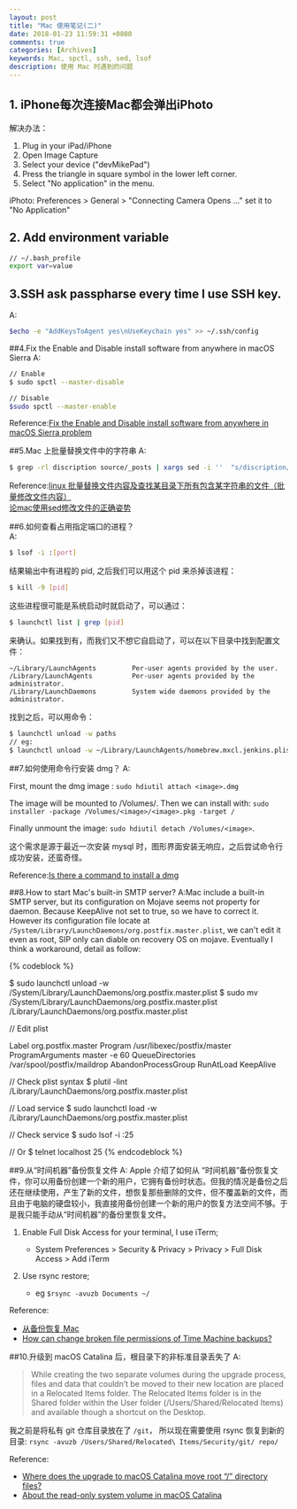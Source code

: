 ```yaml
---
layout: post
title: "Mac 使用笔记(二)"
date: 2018-01-23 11:59:31 +0800
comments: true
categories: [Archives]
keywords: Mac, spctl, ssh, sed, lsof
description: 使用 Mac 时遇到的问题
---
```


## 1. iPhone每次连接Mac都会弹出iPhoto
解决办法：

1. Plug in your iPad/iPhone
2. Open Image Capture
3. Select your device ("devMikePad")
4. Press the triangle in square symbol in the lower left corner.
5. Select "No application" in the menu.

iPhoto:
Preferences > General > "Connecting Camera Opens ..."
set it to "No Application"

## 2. Add environment variable

```bash
// ~/.bash_profile
export var=value
```

## 3.SSH ask passpharse every time I use SSH key.

A:

```bash
$echo -e "AddKeysToAgent yes\nUseKeychain yes" >> ~/.ssh/config
```

##4.Fix the Enable and Disable install software from anywhere in macOS Sierra
A:

```bash
// Enable
$ sudo spctl --master-disable

// Disable
$sudo spctl --master-enable
```

Reference:[Fix the Enable and Disable install software from anywhere in macOS Sierra problem](https://www.osxio.com/fix-enable-disable-install-software-anywhere-macos-sierra-problem/)

##5.Mac 上批量替换文件中的字符串
A:

```bash
$ grep -rl discription source/_posts | xargs sed -i ''  "s/discription/description/g"
```
Reference:[linux 批量替换文件内容及查找某目录下所有包含某字符串的文件（批量修改文件内容）](http://blog.csdn.net/werm520/article/details/49334513)  
[论mac使用sed修改文件的正确姿势](http://xiaorui.cc/2016/01/14/%E8%AE%BAmac%E4%BD%BF%E7%94%A8sed%E4%BF%AE%E6%94%B9%E6%96%87%E4%BB%B6%E7%9A%84%E6%AD%A3%E7%A1%AE%E5%A7%BF%E5%8A%BF/)  

##6.如何查看占用指定端口的进程？  
A:

```bash
$ lsof -i :[port]
```

结果输出中有进程的 pid, 之后我们可以用这个 pid 来杀掉该进程：

```bash
$ kill -9 [pid]
```

这些进程很可能是系统启动时就启动了，可以通过：

```bash
$ launchctl list | grep [pid]
```

来确认。如果找到有，而我们又不想它自启动了，可以在以下目录中找到配置文件：

```
~/Library/LaunchAgents         Per-user agents provided by the user.
/Library/LaunchAgents          Per-user agents provided by the administrator.
/Library/LaunchDaemons         System wide daemons provided by the administrator.
```

找到之后，可以用命令：  

```bash
$ launchctl unload -w paths
// eg:
$ launchctl unload -w ~/Library/LaunchAgents/homebrew.mxcl.jenkins.plist
```
<!--more-->
##7.如何使用命令行安装 dmg？
A:

First, mount the dmg image : `sudo hdiutil attach <image>.dmg`  

The image will be mounted to /Volumes/<image>. Then we can install with: `sudo installer -package /Volumes/<image>/<image>.pkg -target /`  

Finally unmount the image: `sudo hdiutil detach /Volumes/<image>`.  

这个需求是源于最近一次安装 mysql 时，图形界面安装无响应，之后尝试命令行成功安装，还蛮奇怪。  

Reference:[Is there a command to install a dmg](https://apple.stackexchange.com/questions/73926/is-there-a-command-to-install-a-dmg)  

##8.How to start Mac's built-in SMTP server?
A:Mac include a built-in SMTP server, but its configuration on Mojave seems not property for daemon. Because KeepAlive not set to true, so we have to correct it. However its configuration file locate at `/System/Library/LaunchDaemons/org.postfix.master.plist`, we can't edit it even as root, SIP only can diable on recovery OS on mojave. Eventually I think a workaround, detail as follow:

{% codeblock %}

$ sudo launchctl unload -w /System/Library/LaunchDaemons/org.postfix.master.plist
$ sudo mv /System/Library/LaunchDaemons/org.postfix.master.plist /Library/LaunchDaemons/org.postfix.master.plist  

// Edit plist
<?xml version="1.0" encoding="UTF-8"?>
<!DOCTYPE plist PUBLIC "-//Apple Computer//DTD PLIST 1.0//EN" "http://www.apple.com/DTDs/PropertyList-1.0.dtd">
<plist version="1.0">
<dict>
	<key>Label</key>
	<string>org.postfix.master</string>
	<key>Program</key>
	<string>/usr/libexec/postfix/master</string>
	<key>ProgramArguments</key>
	<array>
		<string>master</string>
		<string>-e</string>
		<string>60</string>
	</array>
	<key>QueueDirectories</key>
	<array>
		<string>/var/spool/postfix/maildrop</string>
	</array>
	<key>AbandonProcessGroup</key>
	<true/>
    <key>RunAtLoad</key>
    <true/>
    <key>KeepAlive</key>
    <true/>
</dict>
</plist>

// Check plist syntax 
$ plutil -lint /Library/LaunchDaemons/org.postfix.master.plist

// Load service
$ sudo launchctl load -w /Library/LaunchDaemons/org.postfix.master.plist

// Check service
$ sudo lsof -i :25

// Or 
$ telnet localhost 25
{% endcodeblock %}

##9.从“时间机器”备份恢复文件
A: Apple 介绍了如何从 “时间机器”备份恢复文件，你可以用备份创建一个新的用户，它拥有备份时状态。但我的情况是备份之后还在继续使用，产生了新的文件，想恢复那些删除的文件，但不覆盖新的文件，而且由于电脑的硬盘较小，我直接用备份创建一个新的用户的恢复方法空间不够。于是我只能手动从“时间机器”的备份里恢复文件。  

1. Enable Full Disk Access for your terminal, I use iTerm;
	
	* System Preferences > Security & Privacy > Privacy > Full Disk Access > Add iTerm
	
2. Use rsync restore;
	
	* eg `$rsync -avuzb Documents ~/`

Reference:  

* [从备份恢复 Mac](https://support.apple.com/zh-cn/HT203981)  
* [How can change broken file permissions of Time Machine backups?](https://apple.stackexchange.com/questions/365062/how-can-change-broken-file-permissions-of-time-machine-backups)  

##10.升级到 macOS Catalina 后，根目录下的非标准目录丢失了
A:

> While creating the two separate volumes during the upgrade process, files and data that couldn’t be moved to their new location are placed in a Relocated Items folder. The Relocated Items folder is in the Shared folder within the User folder (/Users/Shared/Relocated Items) and available though a shortcut on the Desktop.

我之前是将私有 git 仓库目录放在了 `/git`， 所以现在需要使用 rsync 恢复到新的目录: `rsync -avuzb /Users/Shared/Relocated\ Items/Security/git/ repo/`

Reference:  

* [Where does the upgrade to macOS Catalina move root “/” directory files?](https://apple.stackexchange.com/questions/371852/where-does-the-upgrade-to-macos-catalina-move-root-directory-files)  
* [About the read-only system volume in macOS Catalina](https://support.apple.com/en-us/HT210650)  


